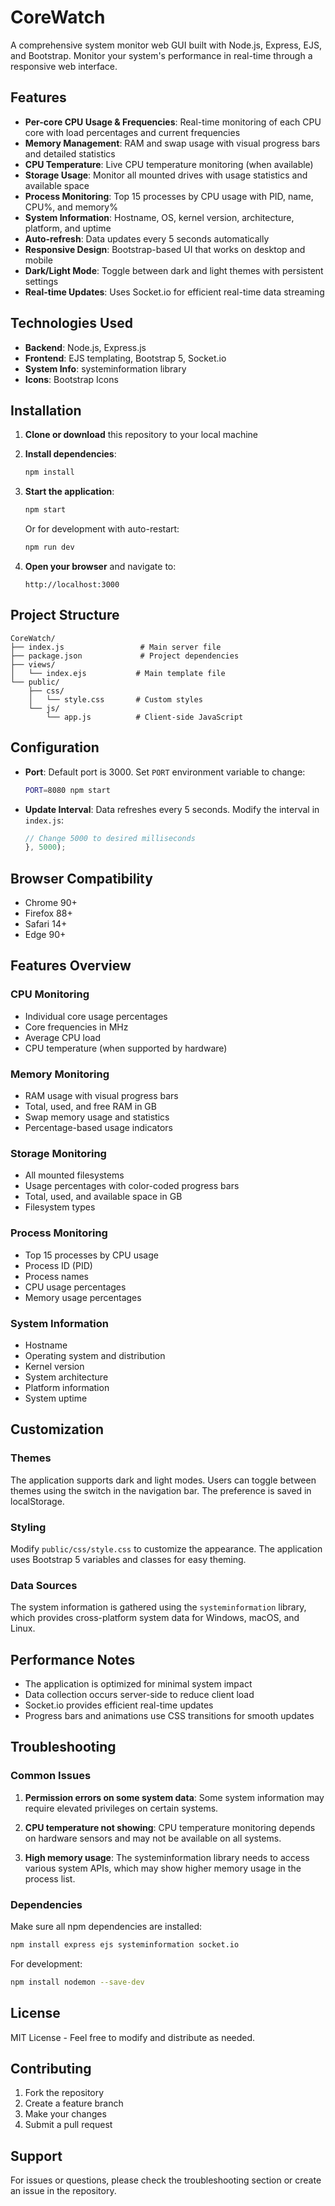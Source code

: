 # CoreWatch

A comprehensive system monitor web GUI built with Node.js, Express, EJS, and Bootstrap. Monitor your system's performance in real-time through a responsive web interface.

## Features

- **Per-core CPU Usage & Frequencies**: Real-time monitoring of each CPU core with load percentages and current frequencies
- **Memory Management**: RAM and swap usage with visual progress bars and detailed statistics
- **CPU Temperature**: Live CPU temperature monitoring (when available)
- **Storage Usage**: Monitor all mounted drives with usage statistics and available space
- **Process Monitoring**: Top 15 processes by CPU usage with PID, name, CPU%, and memory%
- **System Information**: Hostname, OS, kernel version, architecture, platform, and uptime
- **Auto-refresh**: Data updates every 5 seconds automatically
- **Responsive Design**: Bootstrap-based UI that works on desktop and mobile
- **Dark/Light Mode**: Toggle between dark and light themes with persistent settings
- **Real-time Updates**: Uses Socket.io for efficient real-time data streaming

## Technologies Used

- **Backend**: Node.js, Express.js
- **Frontend**: EJS templating, Bootstrap 5, Socket.io
- **System Info**: systeminformation library
- **Icons**: Bootstrap Icons

## Installation

1. **Clone or download** this repository to your local machine

2. **Install dependencies**:
   ```bash
   npm install
   ```

3. **Start the application**:
   ```bash
   npm start
   ```
   
   Or for development with auto-restart:
   ```bash
   npm run dev
   ```

4. **Open your browser** and navigate to:
   ```
   http://localhost:3000
   ```

## Project Structure

```
CoreWatch/
├── index.js                 # Main server file
├── package.json             # Project dependencies
├── views/
│   └── index.ejs           # Main template file
└── public/
    ├── css/
    │   └── style.css       # Custom styles
    └── js/
        └── app.js          # Client-side JavaScript
```

## Configuration

- **Port**: Default port is 3000. Set `PORT` environment variable to change:
  ```bash
  PORT=8080 npm start
  ```

- **Update Interval**: Data refreshes every 5 seconds. Modify the interval in `index.js`:
  ```javascript
  // Change 5000 to desired milliseconds
  }, 5000);
  ```

## Browser Compatibility

- Chrome 90+
- Firefox 88+
- Safari 14+
- Edge 90+

## Features Overview

### CPU Monitoring
- Individual core usage percentages
- Core frequencies in MHz
- Average CPU load
- CPU temperature (when supported by hardware)

### Memory Monitoring
- RAM usage with visual progress bars
- Total, used, and free RAM in GB
- Swap memory usage and statistics
- Percentage-based usage indicators

### Storage Monitoring
- All mounted filesystems
- Usage percentages with color-coded progress bars
- Total, used, and available space in GB
- Filesystem types

### Process Monitoring
- Top 15 processes by CPU usage
- Process ID (PID)
- Process names
- CPU usage percentages
- Memory usage percentages

### System Information
- Hostname
- Operating system and distribution
- Kernel version
- System architecture
- Platform information
- System uptime

## Customization

### Themes
The application supports dark and light modes. Users can toggle between themes using the switch in the navigation bar. The preference is saved in localStorage.

### Styling
Modify `public/css/style.css` to customize the appearance. The application uses Bootstrap 5 variables and classes for easy theming.

### Data Sources
The system information is gathered using the `systeminformation` library, which provides cross-platform system data for Windows, macOS, and Linux.

## Performance Notes

- The application is optimized for minimal system impact
- Data collection occurs server-side to reduce client load
- Socket.io provides efficient real-time updates
- Progress bars and animations use CSS transitions for smooth updates

## Troubleshooting

### Common Issues

1. **Permission errors on some system data**: Some system information may require elevated privileges on certain systems.

2. **CPU temperature not showing**: CPU temperature monitoring depends on hardware sensors and may not be available on all systems.

3. **High memory usage**: The systeminformation library needs to access various system APIs, which may show higher memory usage in the process list.

### Dependencies

Make sure all npm dependencies are installed:
```bash
npm install express ejs systeminformation socket.io
```

For development:
```bash
npm install nodemon --save-dev
```

## License

MIT License - Feel free to modify and distribute as needed.

## Contributing

1. Fork the repository
2. Create a feature branch
3. Make your changes
4. Submit a pull request

## Support

For issues or questions, please check the troubleshooting section or create an issue in the repository.
